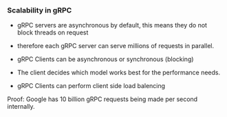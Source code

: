 ### Scalability in gRPC
- gRPC servers are asynchronous by default, this means they do not block threads on request
- therefore each gRPC server can serve millions of requests in parallel.

- gRPC Clients can be asynchronous or synchronous (blocking)
- The client decides which model works best for the performance needs.
- gRPC Clients can perform client side load balencing

Proof:
Google has 10 billion gRPC requests being made per second internally.
